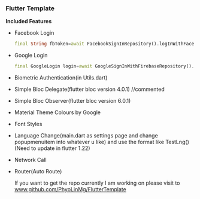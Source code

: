 ### 	Flutter Template	

**Included Features** 

- Facebook Login

  ```dart
  final String fbToken=await FacebookSignInRepository().logInWithFacebook();
  ```

- Google Login

  ```dart
  final GoogleLogin login=await GoogleSignInWithFirebaseRepository().signInWithGoogle();
  ```

  

- Biometric Authentication(in Utils.dart)

- Simple Bloc Delegate(flutter bloc version 4.0.1) //commented

- Simple Bloc Observer(flutter bloc version 6.0.1)

- Material Theme Colours by Google

- Font Styles

- Language Change(main.dart as settings page and change popupmenuitem into whatever u like) and use the format like TestLng()(Need to update in flutter 1.22)

- Network Call 

- Router(Auto Route)

  
  
  If you want to get the repo currently I am working on please visit to www.github.com/PhyoLinMg/FlutterTemplate
  
  

